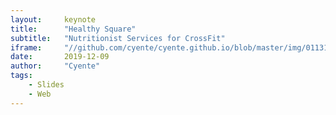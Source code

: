 ```yaml
---
layout:     keynote
title:      "Healthy Square"
subtitle:   "Nutritionist Services for CrossFit"
iframe:     "//github.com/cyente/cyente.github.io/blob/master/img/011317063558.html"
date:       2019-12-09
author:     "Cyente"
tags:
    - Slides
    - Web
---
```

